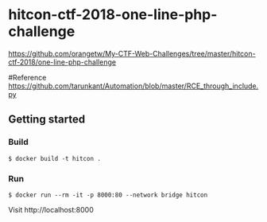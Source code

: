 # hitcon-ctf-2018-one-line-php-challenge
https://github.com/orangetw/My-CTF-Web-Challenges/tree/master/hitcon-ctf-2018/one-line-php-challenge

#Reference
https://github.com/tarunkant/Automation/blob/master/RCE_through_include.py

## Getting started
### Build

```
$ docker build -t hitcon .
```

### Run

```
$ docker run --rm -it -p 8000:80 --network bridge hitcon
```

Visit http://localhost:8000

